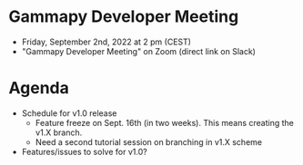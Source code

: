# Gammapy Developer Meeting

* Friday, September 2nd, 2022 at 2 pm (CEST)
* "Gammapy Developer Meeting" on Zoom (direct link on Slack)
# Agenda

* Schedule for v1.0 release
  * Feature freeze on Sept. 16th (in two weeks). This means creating the v1.X branch.
  * Need a second tutorial session on branching in v1.X scheme
* Features/issues to solve for v1.0?


  
  


 


